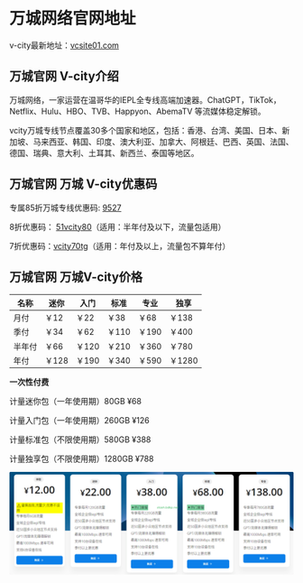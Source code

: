 # 万城网络官网地址

v-city最新地址：[vcsite01.com](https://vc-gate2.com/?code=QVGTq85j)

## 万城官网 V-city介绍

万城网络，一家运营在温哥华的IEPL全专线高端加速器。ChatGPT，TikTok，Netflix、Hulu、HBO、TVB、Happyon、AbemaTV 等流媒体稳定解锁。

vcity万城专线节点覆盖30多个国家和地区，包括：香港、台湾、美国、日本、新加坡、马来西亚、韩国、印度、澳大利亚、加拿大、阿根廷、巴西、英国、法国、德国、瑞典、意大利、土耳其、新西兰、泰国等地区。

## 万城官网 万城 V-city优惠码

专属85折万城专线优惠码: [9527](https://xuv.cc/out/wanc)

8折优惠码： [51vcity80](https://xuv.cc/out/wanc)（适用：半年付及以下，流量包适用）

7折优惠码：[vcity70tg](https://xuv.cc/out/wanc)（适用：年付及以上，流量包不算年付）

## 万城官网 万城V-city价格

|名称|迷你|入门|标准|专业|独享|
|----|----|----|----|----|----|
|月付|￥12|￥22|￥38|￥68|￥138|
|季付|￥34|￥62|￥110|￥190|￥400|
|半年付|￥66|￥120|￥210|￥360|￥780|
|年付|￥128|￥190|￥340|￥590|￥1280|

**一次性付费**

计量迷你包（一年使用期）80GB ¥68

计量入门包（一年使用期）260GB ¥126

计量标准包（不限使用期）580GB ¥388

计量独享包（不限使用期）1280GB ¥788

[![万城官网套餐价格](0_uxtt_20240525_211724.png)](https://xuv.cc/out/wanc)
